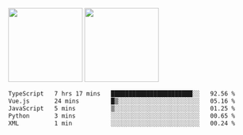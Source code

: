 <img src="https://github-readme-stats.vercel.app/api?username=Dream4ever&count_private=true&show_icons=true&theme=tokyonight" height="150" /> <img src="https://github-readme-stats.vercel.app/api/top-langs/?username=Dream4ever&count_private=true&show_icons=true&theme=tokyonight&langs_count=5&layout=compact" height="150" />

<!--START_SECTION:waka-->

```txt
TypeScript   7 hrs 17 mins   ███████████████████████░░   92.56 %
Vue.js       24 mins         █▒░░░░░░░░░░░░░░░░░░░░░░░   05.16 %
JavaScript   5 mins          ▒░░░░░░░░░░░░░░░░░░░░░░░░   01.25 %
Python       3 mins          ░░░░░░░░░░░░░░░░░░░░░░░░░   00.65 %
XML          1 min           ░░░░░░░░░░░░░░░░░░░░░░░░░   00.24 %
```

<!--END_SECTION:waka-->
